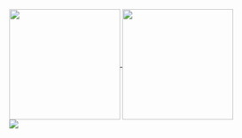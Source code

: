 <a href="https://github.com/anuraghazra/github-readme-stats">
  <img align="center" src="https://github-readme-stats.vercel.app/api?username=Faunsce&count_private=true&show_icons=true&include_all_commits=true&theme=vue-dark&hide_border=true&bg_color=0d1117&hide_rank=true" height=200/>
</a>
<a href="https://github.com/anuraghazra/convoychat">
  <img align="center" src="https://github-readme-stats.vercel.app/api/top-langs/?username=Faunsce&layout=compact&exclude_repo=xornet&theme=vue-dark&langs_count=8&hide_border=true&card_width=300&bg_color=0d1117" height=200/>
</a>

</br>

<a href="https://github.com/anuraghazra/github-readme-stats">
  <img align="center" src="https://github-readme-stats.vercel.app/api/wakatime?username=Faunsce&layout=compact&bg_color=0d1117&hide_border=true&theme=vue-dark&langs_count=8">
</a>

</br>
<!--
<a href="https://github.com/Faunsce/faunsce.tk">
  <img align="center" src="https://github-readme-stats.vercel.app/api/pin/?username=Faunsce&repo=faunsce.tk&theme=vue-dark&hide_border=true&" />
</a>
<a href="https://github.com/Faunsce/Biggis-Bottus">
  <img align="center" src="https://github-readme-stats.vercel.app/api/pin/?username=Faunsce&repo=Biggis-Bottus&theme=vue-dark&hide_border=true&" />
</a>

</br>

<a href="https://github.com/Faunsce/Cnake">
  <img align="center" src="https://github-readme-stats.vercel.app/api/pin/?username=Faunsce&repo=Cnake&theme=vue-dark&hide_border=true&" />
</a>
<a href="https://github.com/Faunsce/Bullethell">
  <img align="center" src="https://github-readme-stats.vercel.app/api/pin/?username=Faunsce&repo=Bullethell&theme=vue-dark&hide_border=true&" />
</a>

</br>

<a href="https://github.com/barrage-studios/SeasonShift">
  <img align="center" src="https://github-readme-stats.vercel.app/api/pin/?username=barrage-studios&repo=SeasonShift&theme=vue-dark&hide_border=true&" />
</a>
<a href="https://github.com/Faunsce/SFML-Gui-Creator">
  <img align="center" src="https://github-readme-stats.vercel.app/api/pin/?username=Faunsce&repo=SFML-Gui-Creator&theme=vue-dark&hide_border=true&" />
</a>
-->
